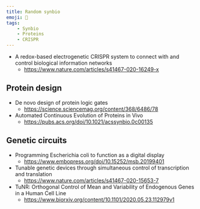 ```yaml
---
title: Random synbio
emoji: 🧬
tags:
    - Synbio
    - Proteins
    - CRISPR
---
```


* A redox-based electrogenetic CRISPR system to connect with and control biological information networks
    - https://www.nature.com/articles/s41467-020-16249-x

## Protein design
* De novo design of protein logic gates
    - https://science.sciencemag.org/content/368/6486/78
* Automated Continuous Evolution of Proteins in Vivo
    - https://pubs.acs.org/doi/10.1021/acssynbio.0c00135

## Genetic circuits
* Programming Escherichia coli to function as a digital display
    - https://www.embopress.org/doi/10.15252/msb.20199401
* Tunable genetic devices through simultaneous control of transcription and translation
    - https://www.nature.com/articles/s41467-020-15653-7 
* TuNR: Orthogonal Control of Mean and Variability of Endogenous Genes in a Human Cell Line
    - https://www.biorxiv.org/content/10.1101/2020.05.23.112979v1